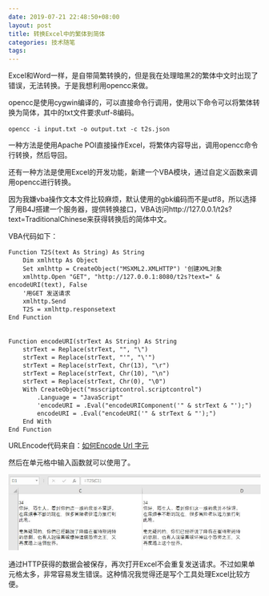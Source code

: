 ```yaml
---
date: 2019-07-21 22:48:50+08:00
layout: post
title: 转换Excel中的繁体到简体
categories: 技术随笔
tags: 
---
```


Excel和Word一样，是自带简繁转换的，但是我在处理暗黑2的繁体中文时出现了错误，无法转换。于是我想利用opencc来做。

opencc是使用cygwin编译的，可以直接命令行调用，使用以下命令可以将繁体转换为简体，其中的txt文件要求utf-8编码。

`opencc -i input.txt -o output.txt -c t2s.json`

一种方法是使用Apache POI直接操作Excel，将繁体内容导出，调用opencc命令行转换，然后导回。

还有一种方法是使用Excel的开发功能，新建一个VBA模块，通过自定义函数来调用opencc进行转换。

因为我嫌vba操作文本文件比较麻烦，默认使用的gbk编码而不是utf8，所以选择了用B4J搭建一个服务器，提供转换接口，VBA访问http://127.0.0.1/t2s?text=TraditionalChinese来获得转换后的简体中文。

VBA代码如下：

```
Function T2S(text As String) As String
    Dim xmlhttp As Object
    Set xmlhttp = CreateObject("MSXML2.XMLHTTP") '创建XML对象
    xmlhttp.Open "GET", "http://127.0.0.1:8080/t2s?text=" & encodeURI(text), False
    '用GET 发送请求
    xmlhttp.Send
    T2S = xmlhttp.responsetext
End Function


Function encodeURI(strText As String) As String
    strText = Replace(strText, "", "\")
    strText = Replace(strText, "'", "\'")
    strText = Replace(strText, Chr(13), "\r")
    strText = Replace(strText, Chr(10), "\n")
    strText = Replace(strText, Chr(0), "\0")
    With CreateObject("msscriptcontrol.scriptcontrol")
        .Language = "JavaScript"
        'encodeURI = .Eval("encodeURIComponent('" & strText & "');")
        encodeURI = .Eval("encodeURI('" & strText & "');")
    End With
End Function
```
URLEncode代码来自：[如何Encode Url 字元](http://club.excelhome.net/thread-1214743-1-1.html)

然后在单元格中输入函数就可以使用了。

![](/album/excel/T2S_user_defined_function.JPG)

通过HTTP获得的数据会被保存，再次打开Excel不会重复发送请求。不过如果单元格太多，非常容易发生错误。这种情况我觉得还是写个工具处理Excel比较方便。

